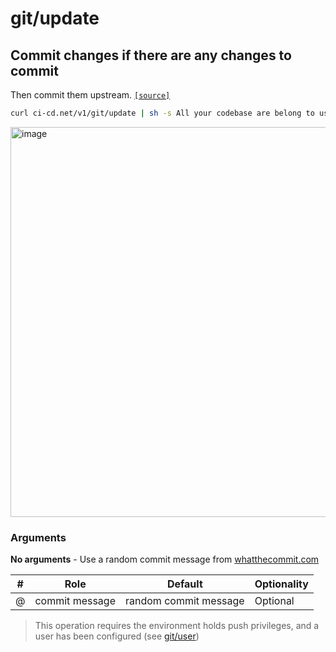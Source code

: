 # git/update

## Commit changes if there are any changes to commit
Then commit them upstream.
[`[source]`](https://github.com/omrilotan/ci-cd.net/blob/master/scripts/v1/git/update)

```sh
curl ci-cd.net/v1/git/update | sh -s All your codebase are belong to us
```

<img width="624" alt="image" src="https://user-images.githubusercontent.com/516342/37645734-5cad4f7e-2c30-11e8-99ee-5d4462ee606b.png">

### Arguments
**No arguments** - Use a random commit message from [whatthecommit.com](https://whatthecommit.com/)

| # | Role | Default | Optionality
| --- | --- | --- | ---
| @ | commit message | random commit message | Optional

> This operation requires the environment holds push privileges, and a user has been configured (see [git/user](#gituser))
